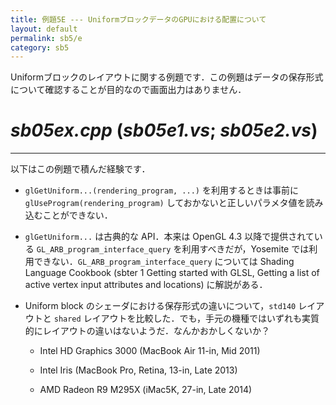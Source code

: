 ```yaml
---
title: 例題5E --- UniformブロックデータのGPUにおける配置について
layout: default
permalink: sb5/e
category: sb5
---
```


Uniformブロックのレイアウトに関する例題です．この例題はデータの保存形式について確認することが目的なので画面出力はありません．

# *sb05ex.cpp* (*sb05e1.vs*; *sb05e2.vs*)

-----

以下はこの例題で積んだ経験です．

- `glGetUniform...(rendering_program, ...)` を利用するときは事前に `glUseProgram(rendering_program)` しておかないと正しいパラメタ値を読み込むことができない．

- `glGetUniform...` は古典的な API．本来は OpenGL 4.3 以降で提供されている `GL_ARB_program_interface_query` を利用すべきだが，Yosemite では利用できない．`GL_ARB_program_interface_query` については Shading Language Cookbook (sbter 1 Getting started with GLSL, Getting a list of active vertex input attributes and locations) に解説がある．

- Uniform block のシェーダにおける保存形式の違いについて，`std140` レイアウトと `shared` レイアウトを比較した．でも，手元の機種ではいずれも実質的にレイアウトの違いはないようだ．なんかおかしくないか？

    - Intel HD Graphics 3000 (MacBook Air 11-in, Mid 2011)

    - Intel Iris (MacBook Pro, Retina, 13-in, Late 2013)

    - AMD Radeon R9 M295X (iMac5K, 27-in, Late 2014)
